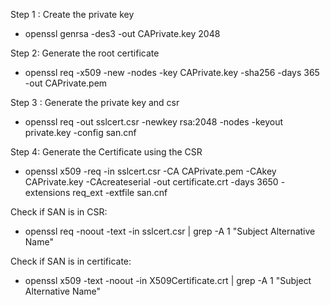 Step 1 : Create the private key
* openssl genrsa -des3 -out CAPrivate.key 2048

Step 2: Generate the root certificate
* openssl req -x509 -new -nodes -key CAPrivate.key -sha256 -days 365 -out CAPrivate.pem

Step 3 : Generate the private key and csr
* openssl req -out sslcert.csr -newkey rsa:2048 -nodes -keyout private.key -config san.cnf

Step 4: Generate the Certificate using the CSR
* openssl x509 -req -in sslcert.csr -CA CAPrivate.pem -CAkey CAPrivate.key -CAcreateserial -out certificate.crt -days 3650 -extensions req_ext -extfile san.cnf

Check if SAN is in CSR:
* openssl req -noout -text -in sslcert.csr | grep -A 1 "Subject Alternative Name"

Check if SAN is in certificate:
* openssl x509 -text -noout -in X509Certificate.crt | grep -A 1 "Subject Alternative Name"